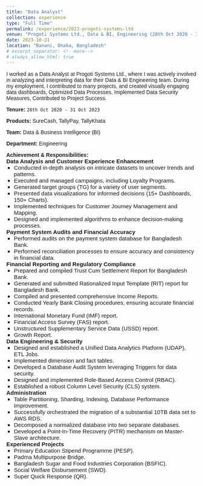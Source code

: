 ```yaml
---
title: "Data Analyst"
collection: experience
type: "Full Time"
permalink: /experience/2023-progoti-systems-ltd
venue: "Progoti Systems Ltd., Data & BI, Engineering (28th Oct 2020 - 31 Oct 2023)"
date: 2023-10-31
location: "Banani, Dhaka, Bangladesh"
# excerpt_separator: <!--more-->
# always_allow_html: true
---
```


I worked as a Data Analyst at Progoti Systems Ltd., where I was actively involved in analyzing and interpreting data for their Data & BI Engineering team. During my employment, I contributed to many projects, and created visually engaging data dashboards, Optimized Data Processes, Implemented Data Security Measures, Contributed to Project Success.

**Tenure:** `28th Oct 2020 - 31 Oct 2023`

**Products:** SureCash, TallyPay, TallyKhata

**Team:** Data & Business Intelligence (BI)

**Department:** Engineering


<head>
<style>
    body {
      font-family: Arial, sans-serif;
    }
    div {
      /* margin-bottom: 10px; */
    }
    ul {
        list-style-type: none;
        padding: 0 !important;
        margin: 0 !important;
        padding-left: 20px !important;
    }
    .li {
        font-size: 15px !important;
        padding: 0 !important;
        margin: 0 !important;
        list-style-type: square;
        /* padding-left: 20px !important; */
    }
    .section {
        font-weight: bold;
        font-size: 15px; 
        /* color: #1a1a4f; */
        padding: 0 !important;
        margin: 0 !important;
    }
    .header_section {
        font-weight: bold;
        /* font-size: 16px;  */
        /* color: #1a1a4f; */
        padding: 0 !important;
        margin: 0 !important;
    }
  </style>
</head>
<body>

<div>
  <strong class="header_section">Achievement & Responsibilities:</strong> <br />
  <strong class="section">Data Analysis and Customer Experience Enhancement</strong>
  <ul>
    <li class="li">Conducted in-depth analysis on intricate datasets to uncover trends and patterns.</li>
    <li class="li">Executed and managed campaigns, including Loyalty Programs.</li>
    <li class="li">Generated target groups (TG) for a variety of user segments.</li>
    <li class="li">Presented data visualizations for informed decisions (15+ Dashboards, 150+ Charts).</li>
    <li class="li">Implemented techniques for Customer Journey Management and Mapping.</li>
    <li class="li">Designed and implemented algorithms to enhance decision-making processes.</li>
  </ul>
</div>

<div>
  <strong class="section">Payment System Audits and Financial Accuracy</strong>
  <ul>
    <li class="li">Performed audits on the payment system database for Bangladesh Bank.</li>
    <li class="li">Performed reconciliation processes to ensure accuracy and consistency in financial data.</li>
  </ul>
</div>

<div>
  <strong class="section">Financial Reporting and Regulatory Compliance</strong>
  <ul>
    <li class="li">Prepared and compiled Trust Cum Settlement Report for Bangladesh Bank.</li>
    <li class="li">Generated and submitted Rationalized Input Template (RIT) report for Bangladesh Bank.</li>
    <li class="li">Compiled and presented comprehensive Income Reports.</li>
    <li class="li">Conducted Yearly Bank Closing procedures, ensuring accurate financial records.</li>
    <li class="li">International Monetary Fund (IMF) report.</li>
    <li class="li">Financial Access Survey (FAS) report.</li>
    <li class="li">Unstructured Supplementary Service Data (USSD) report.</li>
    <li class="li">Growth Report.</li>
  </ul>
</div>

<div>
  <strong class="section">Data Engineering & Security</strong>
  <ul>
    <li class="li">Designed and established a Unified Data Analytics Platform (UDAP), ETL Jobs.</li>
    <li class="li">Implemented dimension and fact tables.</li>
    <li class="li">Developed a Database Audit System leveraging Triggers for data security.</li>
    <li class="li">Designed and implemented Role-Based Access Control (RBAC).</li>
    <li class="li">Established a robust Column Level Security (CLS) system.</li>
  </ul>
</div>

<div>
  <strong class="section">Administration</strong>
  <ul>
    <li class="li">Table Partitioning, Sharding, Indexing, Database Performance Improvement.</li>
    <li class="li">Successfully orchestrated the migration of a substantial 10TB data set to AWS RDS.</li>
    <li class="li">Decomposed a normalized database into two separate databases.</li>
    <li class="li">Developed a Point-In-Time Recovery (PITR) mechanism on Master-Slave architecture.</li>
  </ul>
</div>

<div>
  <strong class="section">Experienced Projects</strong>
  <ul>
    <li class="li">Primary Education Stipend Programme (PESP).</li>
    <li class="li">Padma Multipurpose Bridge.</li>
    <li class="li">Bangladesh Sugar and Food Industries Corporation (BSFIC).</li>
    <li class="li">Social Welfare Disbursement (SWD).</li>
    <li class="li">Super Quick Response (QR).</li>
  </ul>
</div>

</body>


